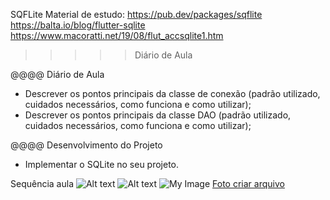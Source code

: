 SQFLite
Material de estudo:
https://pub.dev/packages/sqflite
https://balta.io/blog/flutter-sqlite
https://www.macoratti.net/19/08/flut_accsqlite1.htm

>>>>>Diário de Aula

@@@@ Diário de Aula
 - Descrever os pontos principais da classe de conexão (padrão utilizado, cuidados necessários, como funciona e como utilizar);
 - Descrever os pontos principais da classe DAO (padrão utilizado, cuidados necessários, como funciona e como utilizar);

@@@@ Desenvolvimento do Projeto
- Implementar o SQLite no seu projeto.

Sequência aula
<img src="[(arquivos/criar_arquivo.png)](https://github.com/heliokamakawa/-engenharia-de-software-2023-DDM/blob/main/2%C2%BA%20trimestre/04%20aula/arquivos/criar_arquivo.png)" alt="Alt text" title="Optional title">
<img src="(arquivos/criar_arquivo.png)" alt="Alt text" title="Optional title">
![My Image](arquivos/criar_arquivo.png)
[Foto criar arquivo](arquivos/criar_arquivo.png)

